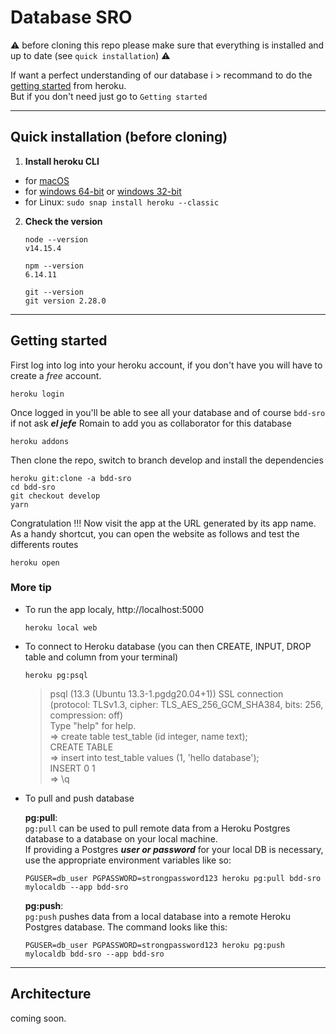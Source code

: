 # Database SRO  
⚠️ before cloning this repo please make sure that everything is installed and up to date (see `quick installation`) ⚠️  
  
If want a perfect understanding of our database i > recommand to do the [getting started](https://devcenter.heroku.com/articles/getting-started-with-nodejs) from heroku.  
But if you don't need just go to `Getting started`

----

## Quick installation (before cloning)
1. **Install heroku CLI**

  - for [macOS](https://cli-assets.heroku.com/heroku.pkg)
  - for [windows 64-bit](https://cli-assets.heroku.com/heroku-x64.exe) or [windows 32-bit](https://cli-assets.heroku.com/heroku-x86.exe)
  - for Linux: `sudo snap install heroku --classic`

2. **Check the version**
   ```
   node --version
   v14.15.4
   ```
   ```
   npm --version 
   6.14.11
   ```
   ```
   git --version
   git version 2.28.0
   ```

----

## Getting started
First log into log into your heroku account, if you don't have you will have to create a *free* account.
```
heroku login
```
Once logged in you'll be able to see all your database and of course `bdd-sro` if not ask ***el jefe*** Romain to add you as collaborator for this database
```
heroku addons
```
Then clone the repo, switch to branch develop and install the dependencies 
```
heroku git:clone -a bdd-sro
cd bdd-sro
git checkout develop
yarn
```
Congratulation !!! Now visit the app at the URL generated by its app name. As a handy shortcut, you can open the website as follows and test the differents routes
```
heroku open
```
### More tip  
- To run the app localy,  http://localhost:5000
    ```
    heroku local web
    ```
- To connect to Heroku database (you can then CREATE, INPUT, DROP table and column from your terminal)
    ```
    heroku pg:psql
    ```
    > psql (13.3 (Ubuntu 13.3-1.pgdg20.04+1)) 
    > SSL connection (protocol: TLSv1.3, cipher: TLS_AES_256_GCM_SHA384, bits: 256, compression: off)  
    > Type "help" for help.  
    > => create table test_table (id integer, name text);  
    > CREATE TABLE  
    > => insert into test_table values (1, 'hello database');  
    > INSERT 0 1  
    > => \q  
- To pull and push database
  
    **pg:pull**:  
    `pg:pull` can be used to pull remote data from a Heroku Postgres database to a database on your local machine.  
    If providing a Postgres ***user or password*** for your local DB is necessary, use the appropriate environment variables like so:
  
    ```
    PGUSER=db_user PGPASSWORD=strongpassword123 heroku pg:pull bdd-sro mylocaldb --app bdd-sro
    ```
    **pg:push**:  
    `pg:push` pushes data from a local database into a remote Heroku Postgres database. The command looks like this:
  
    ```
    PGUSER=db_user PGPASSWORD=strongpassword123 heroku pg:push mylocaldb bdd-sro --app bdd-sro
    ```
----

## Architecture 

coming soon.